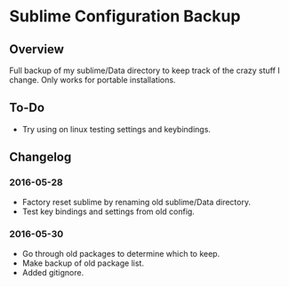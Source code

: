 # Sublime Configuration Backup

## Overview

Full backup of my sublime/Data directory to keep track of the crazy stuff I change. Only works for portable installations.

## To-Do

- Try using on linux testing settings and keybindings.

## Changelog

### 2016-05-28

- Factory reset sublime by renaming old sublime/Data directory.
- Test key bindings and settings from old config.


### 2016-05-30

- Go through old packages to determine which to keep.
- Make backup of old package list.
- Added gitignore.
